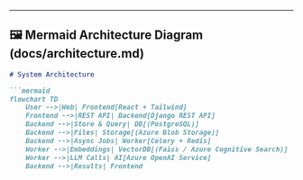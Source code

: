 
---

## 🖼️ Mermaid Architecture Diagram (docs/architecture.md)

```markdown
# System Architecture

```mermaid
flowchart TD
    User -->|Web| Frontend[React + Tailwind]
    Frontend -->|REST API| Backend[Django REST API]
    Backend -->|Store & Query| DB[(PostgreSQL)]
    Backend -->|Files| Storage[(Azure Blob Storage)]
    Backend -->|Async Jobs| Worker[Celery + Redis]
    Worker -->|Embeddings| VectorDB[(Faiss / Azure Cognitive Search)]
    Worker -->|LLM Calls| AI[Azure OpenAI Service]
    Backend -->|Results| Frontend
